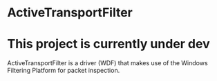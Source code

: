 # ActiveTransportFilter

# This project is currently under dev

ActiveTransportFilter is a driver (WDF) that makes use of the Windows Filtering Platform for packet inspection.
